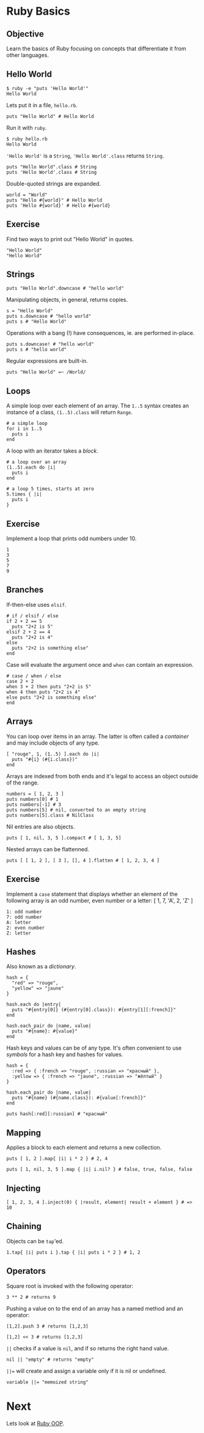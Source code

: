 Ruby Basics
===========

Objective
---------

Learn the basics of Ruby focusing on concepts that differentiate it from other languages.

Hello World
-----------

    $ ruby -e "puts 'Hello World'"
    Hello World

Lets put it in a file, `hello.rb`.

    puts "Hello World" # Hello World

Run it with `ruby`.

    $ ruby hello.rb
    Hello World

`'Hello World'` is a `String`, `'Hello World'.class` returns `String`.

    puts "Hello World".class # String
    puts 'Hello World'.class # String

Double-quoted strings are expanded.

    world = "World"
    puts "Hello #{world}" # Hello World
    puts 'Hello #{world}' # Hello #{world}

Exercise
--------

Find two ways to print out "Hello World" in quotes.

    "Hello World"
    "Hello World"

Strings
-------

    puts "Hello World".downcase # "hello world"

Manipulating objects, in general, returns copies.

    s = "Hello World"
    puts s.downcase # "hello world"
    puts s # "Hello World"

Operations with a bang (!) have consequences, ie. are performed in-place.

    puts s.downcase! # "hello world"
    puts s # "hello world"

Regular expressions are built-in.

    puts "Hello World" =~ /World/

Loops
-----

A simple loop over each element of an array. The `1..5` syntax creates an instance of a class, `(1..5).class` will return `Range`.

    # a simple loop
    for i in 1..5
      puts i
    end

A loop with an iterator takes a *block*. 

    # a loop over an array
    (1..5).each do |i|
      puts i
    end

    # a loop 5 times, starts at zero
    5.times { |i|
      puts i
    }

Exercise
--------

Implement a loop that prints odd numbers under 10.

    1
    3
    5
    7
    9

Branches
--------

If-then-else uses `elsif`.

    # if / elsif / else
    if 2 + 2 == 5
      puts "2+2 is 5"
    elsif 2 + 2 == 4
      puts "2+2 is 4"
    else
      puts "2+2 is something else"
    end

Case will evaluate the argument once and `when` can contain an expression.

    # case / when / else
    case 2 + 2
    when 3 + 2 then puts "2+2 is 5"
    when 4 then puts "2+2 is 4"
    else puts "2+2 is something else"
    end

Arrays
------

You can loop over items in an array. The latter is often called a *container* and may include objects of any type.

    [ "rouge", 1, (1..5) ].each do |i|
      puts "#{i} (#{i.class})"
    end

Arrays are indexed from both ends and it's legal to access an object outside of the range.

    numbers = [ 1, 2, 3 ]
    puts numbers[0] # 1
    puts numbers[-1] # 3
    puts numbers[5] # nil, converted to an empty string
    puts numbers[5].class # NilClass

Nil entries are also objects.

    puts [ 1, nil, 3, 5 ].compact # [ 1, 3, 5]

Nested arrays can be flattenned.

    puts [ [ 1, 2 ], [ 3 ], [], 4 ].flatten # [ 1, 2, 3, 4 ]

Exercise
--------

Implement a `case` statement that displays whether an element of the following array is an odd number, even number or a letter: [ 1, 7, 'A', 2, 'Z' ]

    1: odd number
    7: odd number
    A: letter
    2: even number
    Z: letter

Hashes
------

Also known as a *dictionary*. 

    hash = { 
      "red" => "rouge",
      "yellow" => "jaune"
    }

    hash.each do |entry|
      puts "#{entry[0]} (#{entry[0].class}): #{entry[1][:french]}"
    end

    hash.each_pair do |name, value|
      puts "#{name}: #{value}"
    end

Hash keys and values can be of any type. It's often convenient to use *symbols* for a hash key and hashes for values.

    hash = { 
      :red => { :french => "rouge", :russian => "красный" },
      :yellow => { :french => "jaune", :russian => "жёлтый" }
    }

    hash.each_pair do |name, value|
      puts "#{name} (#{name.class}): #{value[:french]}"
    end

    puts hash[:red][:russian] # "красный"

Mapping
-------

Applies a block to each element and returns a new collection.

    puts [ 1, 2 ].map{ |i| i * 2 } # 2, 4

    puts [ 1, nil, 3, 5 ].map { |i| i.nil? } # false, true, false, false

Injecting
---------

    [ 1, 2, 3, 4 ].inject(0) { |result, element| result + element } # => 10

Chaining
-------

Objects can be `tap`'ed.

    1.tap{ |i| puts i }.tap { |i| puts i * 2 } # 1, 2

Operators
---------

Square root is invoked with the following operator:

    3 ** 2 # returns 9

Pushing a value on to the end of an array has a named method and an operator:

    [1,2].push 3 # returns [1,2,3]

    [1,2] << 3 # returns [1,2,3]

`||` checks if a value is `nil`, and if so returns the right hand value.

    nil || "empty" # returns "empty"

`||=` will create and assign a variable only if it is nil or undefined.

    variable ||= "memoized string"

Next
====

Lets look at [Ruby OOP](2.2-ruby-oop.md).

